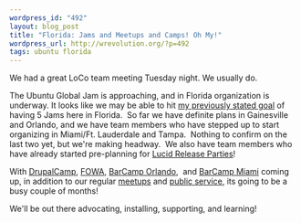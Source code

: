 ```yaml
--- 
wordpress_id: "492"
layout: blog_post
title: "Florida: Jams and Meetups and Camps! Oh My!"
wordpress_url: http://wrevolution.org/?p=492
tags: ubuntu florida
---
```

We had a great LoCo team meeting Tuesday night. We usually do.

The Ubuntu Global Jam is approaching, and in Florida organization is underway. It looks like we may be able to hit <a href="http://wrevolution.org/2010/02/03/congrats-huats-back-in-the-ubu-groove/">my previously stated goal</a> of having 5 Jams here in Florida.  So far we have definite plans in Gainesville and Orlando, and we have team members who have stepped up to start organizing in Miami/Ft. Lauderdale and Tampa.  Nothing to confirm on the last two yet, but we're making headway.  We also have team members who have already started pre-planning for <a href="https://wiki.ubuntu.com/FloridaTeam/Projects/LucidReleaseParties">Lucid Release Parties</a>!

With <a href="http://2010.fldrupalcamp.org/">DrupalCamp</a>, <a href="http://carsonified.com/">FOWA</a>, <a href="http://www.barcamporlando.org/">BarCamp Orlando</a>,  and <a href="http://barcampmiami10.eventbrite.com/">BarCamp Miami</a> coming up, in addition to our regular <a href="http://www.meetup.com/SpaceCoast-Linux">meetups</a> and <a href="http://www.meetup.com/Tampa-Linux/calendar/12044764/">public service</a>, its going to be a busy couple of months!

We'll be out there advocating, installing, supporting, and learning!
